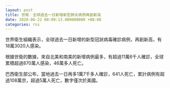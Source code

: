 ```yaml
---
layout: post
title: 世衛︰全球過去一日新增新型肺炎病例再創新高
date: 2020-06-22 08:09:13.000000000 +08:00
categories: rss
---
```


世界衛生組織表示，全球過去一日新增的新型冠狀病毒確診病例，再創新高，有18萬3020人感染。

根據世衛的數據，來自北美和南美的新增病例最多，有超過11萬6千人確診，全球累積超過870萬人感染，46萬多人死亡。

巴西衛生部公布，當地過去一日再多1萬7千多人確診，641人死亡，累計病例有超過108萬宗，超過5萬人死亡，數字僅次於美國。
